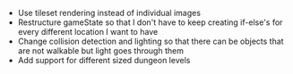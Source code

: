 * Use tileset rendering instead of individual images
* Restructure gameState so that I don't have to keep creating if-else's for every different location I want to have
* Change collision detection and lighting so that there can be objects that are not walkable but light goes through them
* Add support for different sized dungeon levels
